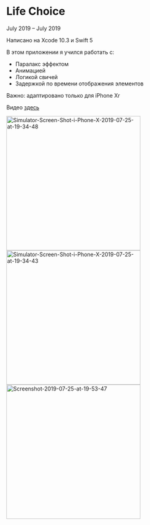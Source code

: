 # Life Choice
July 2019 – July 2019

Написано на Xcode 10.3 и Swift 5

В этом приложении я учился работать с:
- Паралакс эффектом
- Анимацией
- Логикой свичей
- Задержкой по времени отображения элементов

Важно: адаптировано только для iPhone Xr

Видео [здесь](https://drive.google.com/open?id=1PST2tKzgghukiW7-1B4PCIYnToBtEQdO)

<a href="https://ibb.co/zJBKyN0"><img src="https://i.ibb.co/q5cbtxP/Simulator-Screen-Shot-i-Phone-X-2019-07-25-at-19-34-48.png" alt="Simulator-Screen-Shot-i-Phone-X-2019-07-25-at-19-34-48" width="350"></a> 
<a href="https://ibb.co/ZBkcGrf"><img src="https://i.ibb.co/bs8NQV6/Simulator-Screen-Shot-i-Phone-X-2019-07-25-at-19-34-43.png" alt="Simulator-Screen-Shot-i-Phone-X-2019-07-25-at-19-34-43" width="350"></a>
<a href="https://ibb.co/CBqNS2W"><img src="https://i.ibb.co/8MJTQcX/Screenshot-2019-07-25-at-19-53-47.png" alt="Screenshot-2019-07-25-at-19-53-47" width="350"></a>
